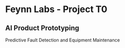 # Feynn Labs - Project T0
## AI Product Prototyping
Predictive Fault Detection and Equipment Maintenance
